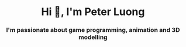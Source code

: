 <h1 align="center">Hi 👋, I'm Peter Luong</h1>
<h3 align="center">I'm passionate about game programming, animation and 3D modelling</h3>
